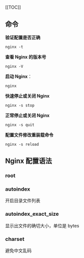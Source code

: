 [[TOC]]

## 命令

**验证配置是否正确**

```shell
nginx -t
```

**查看 Nginx 的版本号**

```shell
nginx -V
```

**启动 Nginx**：

```shell
nginx
```

**快速停止或关闭 Nginx**

```shell
nginx -s stop
```

**正常停止或关闭 Nginx**

```shell
nginx -s quit
```

**配置文件修改重装载命令**

```shell
nginx -s reload
```

## Nginx 配置语法

### root

### autoindex

开启目录文件列表

### autoindex_exact_size

显示出文件的确切大小，单位是 bytes

### charset

避免中文乱码
